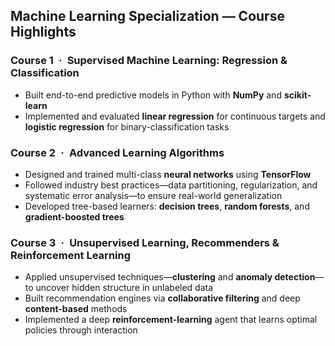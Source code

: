 ## Machine Learning Specialization — Course Highlights

### Course 1 · Supervised Machine Learning: Regression & Classification
- Built end-to-end predictive models in Python with **NumPy** and **scikit-learn**  
- Implemented and evaluated **linear regression** for continuous targets and **logistic regression** for binary-classification tasks

### Course 2 · Advanced Learning Algorithms
- Designed and trained multi-class **neural networks** using **TensorFlow**
- Followed industry best practices—data partitioning, regularization, and systematic error analysis—to ensure real-world generalization
- Developed tree-based learners: **decision trees**, **random forests**, and **gradient-boosted trees**

### Course 3 · Unsupervised Learning, Recommenders & Reinforcement Learning
- Applied unsupervised techniques—**clustering** and **anomaly detection**—to uncover hidden structure in unlabeled data
- Built recommendation engines via **collaborative filtering** and deep **content-based** methods
- Implemented a deep **reinforcement-learning** agent that learns optimal policies through interaction
